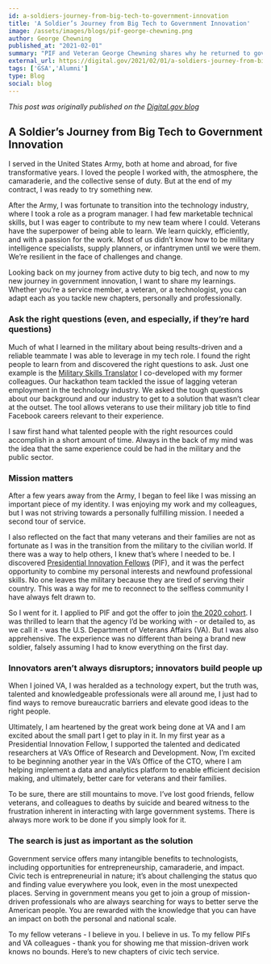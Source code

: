 ```yaml
---
id: a-soldiers-journey-from-big-tech-to-government-innovation
title: 'A Soldier’s Journey from Big Tech to Government Innovation'
image: /assets/images/blogs/pif-george-chewning.png
author: George Chewning
published_at: "2021-02-01"
summary: "PIF and Veteran George Chewning shares why he returned to government service, how he brought his tech experience with him, and why you should too."
external_url: https://digital.gov/2021/02/01/a-soldiers-journey-from-big-tech-to-government-innovation/
tags: ['GSA','Alumni']
type: Blog
social: blog
---
```


*This post was originally published on the [Digital.gov blog](https://digital.gov/2021/02/01/a-soldiers-journey-from-big-tech-to-government-innovation/)*

## A Soldier’s Journey from Big Tech to Government Innovation

I served in the United States Army, both at home and abroad, for five transformative years. I loved the people I worked with, the atmosphere, the camaraderie, and the collective sense of duty. But at the end of my contract, I was ready to try something new.

After the Army, I was fortunate to transition into the technology industry, where I took a role as a program manager. I had few marketable technical skills, but I was eager to contribute to my new team where I could. Veterans have the superpower of being able to learn. We learn quickly, efficiently, and with a passion for the work. Most of us didn’t know how to be military intelligence specialists, supply planners, or infantrymen until we were them. We’re resilient in the face of challenges and change. 

Looking back on my journey from active duty to big tech, and now to my new journey in government innovation, I want to share my learnings. Whether you’re a service member, a veteran, or a technologist, you can adapt each as you tackle new chapters, personally and professionally. 

### **Ask the right questions (even, and especially, if they’re hard questions)**
Much of what I learned in the military about being results-driven and a reliable teammate I was able to leverage in my tech role. I found the right people to learn from and discovered the right questions to ask. Just one example is the [Military Skills Translator](https://www.facebook.com/careers/life/building-a-mission-driven-tool-how-military-skills-translate-to-facebook-careers) I co-developed with my former colleagues. Our hackathon team tackled the issue of lagging veteran employment in the technology industry. We asked the tough questions about our background and our industry to get to a solution that wasn’t clear at the outset. The tool allows veterans to use their military job title to find Facebook careers relevant to their experience. 

I saw first hand what talented people with the right resources could accomplish in a short amount of time. Always in the back of my mind was the idea that the same experience could be had in the military and the public sector. 

### **Mission matters**
After a few years away from the Army, I began to feel like I was missing an important piece of my identity. I was enjoying my work and my colleagues, but I was not striving towards a personally fulfilling mission. I needed a second tour of service.

I also reflected on the fact that many veterans and their families are not as fortunate as I was in the transition from the military to the civilian world. If there was a way to help others, I knew that’s where I needed to be. I discovered [Presidential Innovation Fellows](https://pif.gov/) (PIF), and it was the perfect opportunity to combine my personal interests and newfound professional skills. No one leaves the military because they are tired of serving their country. This was a way for me to reconnect to the selfless community I have always felt drawn to. 

So I went for it. I applied to PIF and got the offer to join [the 2020 cohort](https://www.gsa.gov/blog/2019/10/03/meet-the-new-presidential-innovation-fellows?_gl=1*3nbp8*_ga*MTU5ODI5MzQwMy4xNzI0MTYzNzY3*_ga_HBYXWFP794*MTczNjc4NDAxMC41MS4wLjE3MzY3ODQwMTAuMC4wLjA.). I was thrilled to learn that the agency I’d be working with - or detailed to, as we call it - was the U.S. Department of Veterans Affairs (VA). But I was also apprehensive. The experience was no different than being a brand new soldier, falsely assuming I had to know everything on the first day.

### **Innovators aren’t always disruptors; innovators build people up**
When I joined VA, I was heralded as a technology expert, but the truth was, talented and knowledgeable professionals were all around me, I just had to find ways to remove bureaucratic barriers and elevate good ideas to the right people.

Ultimately, I am heartened by the great work being done at VA and I am excited about the small part I get to play in it. In my first year as a Presidential Innovation Fellow, I supported the talented and dedicated researchers at VA’s Office of Research and Development. Now, I’m excited to be beginning another year in the VA’s Office of the CTO, where I am helping implement a data and analytics platform to enable efficient decision making, and ultimately, better care for veterans and their families.

To be sure, there are still mountains to move. I’ve lost good friends, fellow veterans, and colleagues to deaths by suicide and beared witness to the frustration inherent in interacting with large government systems. There is always more work to be done if you simply look for it.


### **The search is just as important as the solution**
Government service offers many intangible benefits to technologists, including opportunities for entrepreneurship, camaraderie, and impact. Civic tech is entrepreneurial in nature; it’s about challenging the status quo and finding value everywhere you look, even in the most unexpected places. Serving in government means you get to join a group of mission-driven professionals who are always searching for ways to better serve the American people. You are rewarded with the knowledge that you can have an impact on both the personal and national scale. 

To my fellow veterans - I believe in you. I believe in us. To my fellow PIFs and VA colleagues - thank you for showing me that mission-driven work knows no bounds. Here’s to new chapters of civic tech service.



